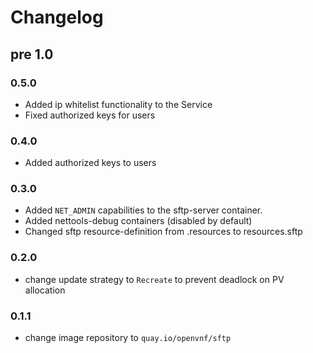 # Changelog

## pre 1.0

### 0.5.0

* Added ip whitelist functionality to the Service
* Fixed authorized keys for users

### 0.4.0

* Added authorized keys to users

### 0.3.0

* Added `NET_ADMIN` capabilities to the sftp-server container.
* Added nettools-debug containers (disabled by default)
* Changed sftp resource-definition from .resources to resources.sftp

### 0.2.0

* change update strategy to `Recreate` to prevent deadlock on PV allocation

### 0.1.1

* change image repository to `quay.io/openvnf/sftp`
